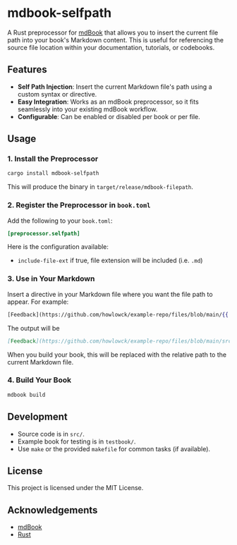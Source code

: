 # mdbook-selfpath

A Rust preprocessor for [mdBook](https://github.com/rust-lang/mdBook) that allows you to insert the current file path into your book's Markdown content. This is useful for referencing the source file location within your documentation, tutorials, or codebooks.

## Features

- **Self Path Injection**: Insert the current Markdown file's path using a custom syntax or directive.
- **Easy Integration**: Works as an mdBook preprocessor, so it fits seamlessly into your existing mdBook workflow.
- **Configurable**: Can be enabled or disabled per book or per file.

## Usage

### 1. Install the Preprocessor

```sh
cargo install mdbook-selfpath
```

This will produce the binary in `target/release/mdbook-filepath`.

### 2. Register the Preprocessor in `book.toml`

Add the following to your `book.toml`:

```toml
[preprocessor.selfpath]
```

Here is the configuration available:

- `include-file-ext` if true, file extension will be included (i.e. `.md`)

### 3. Use in Your Markdown

Insert a directive in your Markdown file where you want the file path to appear. For example:

```handlebars
[Feedback](https://github.com/howlowck/example-repo/files/blob/main/{{ #selfpath }})
```

The output will be

```md
[Feedback](https://github.com/howlowck/example-repo/files/blob/main/src/intro.md)
```

When you build your book, this will be replaced with the relative path to the current Markdown file.

### 4. Build Your Book

```sh
mdbook build
```

## Development

- Source code is in `src/`.
- Example book for testing is in `testbook/`.
- Use `make` or the provided `makefile` for common tasks (if available).

## License

This project is licensed under the MIT License.

## Acknowledgements

- [mdBook](https://github.com/rust-lang/mdBook)
- [Rust](https://www.rust-lang.org/)
